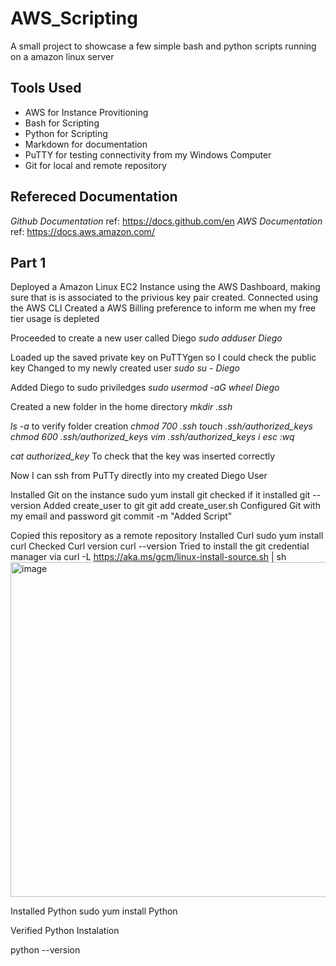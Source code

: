 # AWS_Scripting
A small project to showcase a few simple bash and python scripts running on a amazon linux server

## Tools Used
* AWS for Instance Provitioning
* Bash for Scripting
* Python for Scripting
* Markdown for documentation
* PuTTY for testing connectivity from my Windows Computer
* Git for local and remote repository

## Refereced Documentation
*Github Documentation* ref: https://docs.github.com/en
*AWS Documentation* ref: https://docs.aws.amazon.com/

## Part 1
Deployed a Amazon Linux EC2 Instance using the AWS Dashboard, making sure that is is associated to the privious key pair created. Connected using the AWS CLI
Created a AWS Billing preference to inform me when my free tier usage is depleted

Proceeded to create a new user called Diego
*sudo adduser Diego*

Loaded up the saved private key on PuTTYgen so I could check the public key
Changed to my newly created user
*sudo su - Diego*

Added Diego to sudo priviledges
*sudo usermod -aG wheel Diego*

Created a new folder in the home directory *mkdir .ssh*

*ls -a* to verify folder creation
*chmod 700 .ssh* 
*touch .ssh/authorized_keys*
*chmod 600 .ssh/authorized_keys*
*vim .ssh/authorized_keys*
*i*
*esc*
*:wq*

*cat authorized_key* To check that the key was inserted correctly

Now I can ssh from PuTTy directly into my created Diego User

Installed Git on the instance
sudo yum install git
checked if it installed git --version
Added create_user to git 
git add create_user.sh
Configured Git with my email and password
git commit -m "Added Script"

Copied this repository as a remote repository
Installed Curl 
sudo yum install curl
Checked Curl version
curl --version
Tried to install the git credential manager via
curl -L https://aka.ms/gcm/linux-install-source.sh | sh
<img width="536" alt="image" src="https://github.com/diexban/AWS_Scripting_App_Project/assets/166546790/cf546bbd-c7d8-4b05-97a9-cbef6b9c310c">

Installed Python
sudo yum install Python

Verified Python Instalation

python --version






